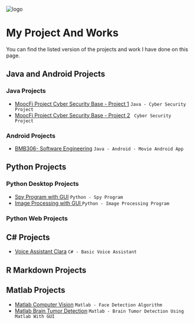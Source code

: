 ![logo](/logo.png)
# My Project And Works

You can find the listed version of the projects and work I have done on this page.
##  Java and Android Projects
### Java Projects

- [MoocFi Project Cyber Security Base - Project 1](https://github.com/ugurilgin/MoocFiProject-1) `Java - Cyber Security Project`
- [MoocFi Project Cyber Security Base - Project 2](https://github.com/ugurilgin/MoocFiProject-2) ` Cyber Security Project`
### Android Projects
- [BMB306- Software Engineering](https://github.com/ugurilgin/BMB306-Yazilim-Muhendisligi) `Java - Android - Movie Android App`
## Python Projects
###  Python Desktop Projects
- [Spy Program with GUI](https://github.com/ugurilgin/Cocuk-Takip-Sistemi) `Python - Spy Program`
- [Image Processing with GUI ](https://github.com/ugurilgin/Python-Goruntu-Isleme) `Python - Image Processing Program`


###  Python Web Projects
## C# Projects
- [Voice Assistant Clara](https://github.com/ugurilgin/Voice-Assistant-Clara) `C# - Basic Voice Assistant`
## R Markdown Projects
## Matlab Projects
- [Matlab Computer Vision](https://github.com/ugurilgin/Matlab-Computer-Vision) `Matlab - Face Detection Algorithm`
- [Matlab Brain Tumor Detection](https://github.com/ugurilgin/Brain-Tumor-Detection-in-Matlab) `Matlab - Brain Tumor Detection Using Matlab With GUI`

 

